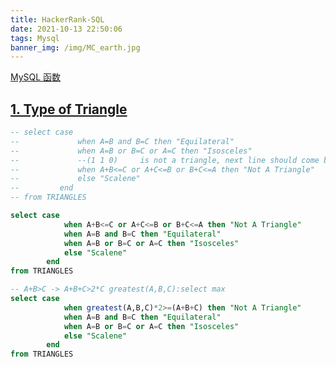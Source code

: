 ```yaml
---
title: HackerRank-SQL
date: 2021-10-13 22:50:06
tags: Mysql
banner_img: /img/MC_earth.jpg
---
```

[MySQL 函数](https://www.begtut.com/sql/sql-ref-mysql.html)

## [1. Type of Triangle](https://www.hackerrank.com/challenges/what-type-of-triangle/problem?isFullScreen=true)
```sql
-- select case 
--             when A=B and B=C then "Equilateral"
--             when A=B or B=C or A=C then "Isosceles" 
--             --(1 1 0)     is not a triangle, next line should come befor this line)
--             when A+B<=C or A+C<=B or B+C<=A then "Not A Triangle"
--             else "Scalene"
--         end
-- from TRIANGLES

select case 
            when A+B<=C or A+C<=B or B+C<=A then "Not A Triangle"
            when A=B and B=C then "Equilateral"
            when A=B or B=C or A=C then "Isosceles"           
            else "Scalene"
        end
from TRIANGLES

-- A+B>C -> A+B+C>2*C greatest(A,B,C):select max
select case 
            when greatest(A,B,C)*2>=(A+B+C) then "Not A Triangle" 
            when A=B and B=C then "Equilateral"
            when A=B or B=C or A=C then "Isosceles"
            else "Scalene"
        end
from TRIANGLES
```